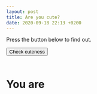 ```yaml
---
layout: post
title: Are you cute?
date: 2020-09-18 22:13 +0200
---
```

<script src="/assets/js/bootstrap.min.js"></script>
<script src="/assets/js/cutie.min.js"></script>

Press the button below to find out.

<div class="d-grid mb-3">
    <button type="button" class="btn btn-primary btn-lg" id="checkCuteness" onclick="checkCuteness()">Check cuteness</button>
</div>

<div class="collapse" id="poggersBarDiv">
    <div class="progress" style="height: 20px">
         <div id="poggersBar" class="progress-bar progress-bar-striped progress-bar-animated" role="progressbar" style="width: 0%" aria-valuenow="10" aria-valuemin="0" aria-valuemax="100"></div>
    </div>
</div>

<div class="collapse" id="loadingText"></div>

<h1 class="collapse display-4" id="cutieText">You are</h1>
